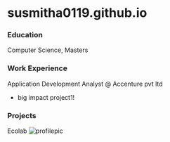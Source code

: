 # susmitha0119.github.io

### Education
Computer Science, Masters

### Work Experience
Application Development Analyst @ Accenture pvt ltd
- big impact project1!

### Projects
Ecolab
![profilepic](/assets/img/ProfilePic.jpeg)

